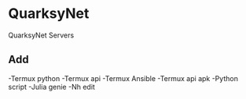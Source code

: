 # QuarksyNet
QuarksyNet Servers

## Add
-Termux python
-Termux api
-Termux Ansible
-Termux api apk
-Python script
-Julia genie
-Nh edit

